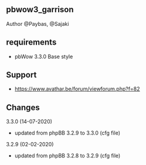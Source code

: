 
## pbwow3_garrison

Author @Paybas, @Sajaki

## requirements
- pbWow 3.3.0 Base style 

## Support
- https://www.avathar.be/forum/viewforum.php?f=82

## Changes
3.3.0 (14-07-2020)
- updated from phpBB 3.2.9 to 3.3.0 (cfg file)

3.2.9 (02-02-2020)
- updated from phpBB 3.2.8 to 3.2.9 (cfg file)
